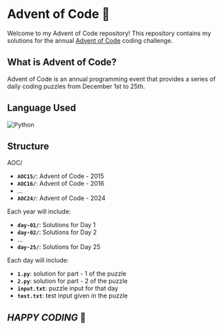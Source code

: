 # Advent of Code 🎄

Welcome to my Advent of Code repository! This repository contains my solutions for the annual [Advent of Code](https://adventofcode.com/) coding challenge.

## What is Advent of Code?
Advent of Code is an annual programming event that provides a series of daily coding puzzles from December 1st to 25th.

## Language Used  

![Python](https://img.shields.io/badge/Python-3776AB?style=for-the-badge&logo=python&logoColor=white)

## Structure

AOC/
- **`AOC15/`**: Advent of Code - 2015
- **`AOC16/`**: Advent of Code - 2016
- ...
- **`AOC24/`**: Advent of Code - 2024

Each year will include:
- **`day-01/`**: Solutions for Day 1
- **`day-02/`**: Solutions for Day 2
- ...
- **`day-25/`**: Solutions for Day 25

Each day will include:
- **`1.py`**: solution for part - 1 of the puzzle
- **`2.py`**: solution for part - 2 of the puzzle
- **`input.txt`**: puzzle input for that day
- **`test.txt`**: test input given in the puzzle

## *HAPPY CODING* 🎉
